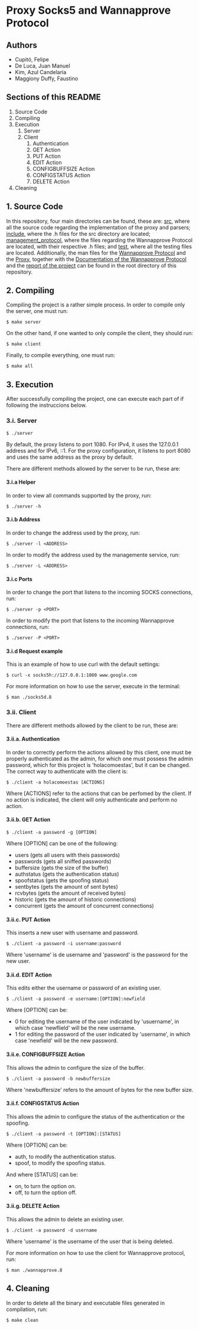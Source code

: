# Proxy Socks5 and Wannapprove Protocol

## Authors
* Cupitó, Felipe
* De Luca, Juan Manuel
* Kim, Azul Candelaria
* Maggiony Duffy, Faustino

## Sections of this README
1. Source Code
1. Compiling
1. Execution
	1. Server
	1. Client
		1. Authentication
		1. GET Action
		1. PUT Action
		1. EDIT Action
		1. CONFIGBUFFSIZE Action
		1. CONFIGSTATUS Action
		1. DELETE Action
1. Cleaning

## 1. Source Code
In this repository, four main directories can be found, these are: [src](./src), where all the source code regarding the implementation of the proxy and parsers; [include](./include), where the .h files for the src directory are located; [management_protocol](./management_protocol), where the files regarding the Wannapprove Protocol are located, with their respective .h files; and [test](./test), where all the testing files are located. Additionally, the man files for the [Wannapprove Protocol](./wannapprove.8) and the [Proxy](./socks5d.8), together with the [Documentation of the Wannapprove Protocol](./Wannapprove_Protocol_v0.txt) and the [report of the project](./Grupo6_Informe.pdf) can be found in the root directory of this repository.

## 2. Compiling
Compiling the project is a rather simple process. In order to compile only the server, one must run:
```
$ make server
```
On the other hand, if one wanted to only compile the client, they should run:
```
$ make client
```
Finally, to compile everything, one must run:
```
$ make all
```

## 3. Execution
After successfully compiling the project, one can execute each part of if following the instruccions below.

### 3.i. Server
```
$ ./server
```
By default, the proxy listens to port 1080. For IPv4, it uses the 127.0.0.1 address and for IPv6, ::1.
For the proxy configuration, it listens to port 8080 and uses the same address as the proxy by default.

There are different methods allowed by the server to be run, these are:

#### 3.i.a Helper
In order to view all commands supported by the proxy, run:
```
$ ./server -h
```

#### 3.i.b Address
In order to change the address used by the proxy, run:
```
$ ./server -l <ADDRESS>
```

In order to modify the address used by the managemente service, run:
```
$ ./server -L <ADDRESS>
```

#### 3.i.c Ports
In order to change the port that listens to the incoming SOCKS connections, run:
```
$ ./server -p <PORT>
```

In order to modify the port that listens to the incoming Wannapprove connections, run:
```
$ ./server -P <PORT>
```

#### 3.i.d Request example
This is an example of how to use curl with the default settings:
```
$ curl -x socks5h://127.0.0.1:1080 www.google.com
```

For more information on how to use the server, execute in the terminal:
```
$ man ./socks5d.8
```

### 3.ii. Client
There are different methods allowed by the client to be run, these are:

#### 3.ii.a. Authentication
In order to correctly perform the actions allowed by this client, one must be properly authenticated as the admin, for which one must possess the admin password, which for this project is 'holacomoestas', but it can be changed. The correct way to authenticate with the client is:
```
$ ./client -a holacomoestas [ACTIONS]
```
Where [ACTIONS] refer to the actions that can be perfomed by the client. If no action is indicated, the client will only authenticate and perform no action.

#### 3.ii.b. GET Action
```
$ ./client -a password -g [OPTION]
```
Where [OPTION] can be one of the following:
* users (gets all users with theis passwords)
* passwords (gets all sniffed passwords)
* buffersize (gets the size of the buffer)
* authstatus (gets the authentication status)
* spoofstatus (gets the spoofing status)
* sentbytes (gets the amount of sent bytes)
* rcvbytes (gets the amount of received bytes)
* historic (gets the amount of historic connections)
* concurrent (gets the amount of concurrent connections)

#### 3.ii.c. PUT Action
This inserts a new user with username and password.
```
$ ./client -a password -i username:password
```
Where 'username' is de username and 'password' is the password for the new user.

#### 3.ii.d. EDIT Action
This edits either the username or password of an existing user.
```
$ ./client -a password -e username:[OPTION]:newfield
```
Where [OPTION] can be:
* 0 for editing the username of the user indicated by 'usuername', in which case 'newflield' will be the new username.
* 1 for editing the password of the user indicated by 'username', in which case 'newfield' will be the new password.

#### 3.ii.e. CONFIGBUFFSIZE Action
This allows the admin to configure the size of the buffer.
```
$ ./client -a password -b newbuffersize
```
Where 'newbuffersize' refers to the amount of bytes for the new buffer size.

#### 3.ii.f. CONFIGSTATUS Action
This allows the admin to configure the status of the authentication or the spoofing.
```
$ ./client -a password -t [OPTION]:[STATUS]
```
Where [OPTION] can be:
* auth, to modify the authentication status.
* spoof, to modify the spoofing status.

And where [STATUS] can be:
* on, to turn the option on.
* off, to turn the option off.

#### 3.ii.g. DELETE Action
This allows the admin to delete an existing user.
```
$ ./client -a password -d username
```
Where 'username' is the username of the user that is being deleted.


For more information on how to use the client for Wannapprove protocol, run:
```
$ man ./wannapprove.8
```

## 4. Cleaning
In order to delete all the binary and executable files generated in compilation, run:
```
$ make clean
```
